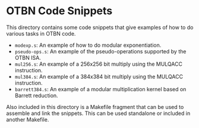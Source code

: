 # OTBN Code Snippets

This directory contains some code snippets that give examples of how
to do various tasks in OTBN code.

- `modexp.s`: An example of how to do modular exponentiation.
- `pseudo-ops.s`: An example of the pseudo-operations supported by the OTBN ISA.
- `mul256.s`: An example of a 256x256 bit multiply using the MULQACC
  instruction.
- `mul384.s`: An example of a 384x384 bit multiply using the MULQACC
  instruction.
- `barrett384.s`: An example of a modular multiplication kernel based on
  Barrett reduction.

Also included in this directory is a Makefile fragment that can be
used to assemble and link the snippets. This can be used standalone or
included in another Makefile.

